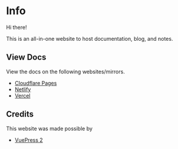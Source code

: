 # Info

Hi there!

This is an all-in-one website to host documentation, blog, and notes.

## View Docs

View the docs on the following websites/mirrors.

- [Cloudflare Pages]()
- [Netlify]()
- [Vercel]()

## Credits

This website was made possible by

- [VuePress 2](https://v2.vuepress.vuejs.org/)
